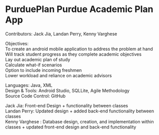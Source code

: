 # PurduePlan Purdue Academic Plan App

Contributors: Jack Jia, Landan Perry, Kenny Varghese

Objectives:         
To create an android mobile application to address the problem at hand         
Will track student progress as they complete academic objectives               
Lay out academic plan of study             
Calculate what-if scenarios              
Option to include incoming freshmen           
Lower workload and reliance on academic advisors                

Languages: Java, XML                    
Design & Tools: Android Studio, SQLLite, Agile Methodology                         
Source Code Control: GitHub

Jack Jia: Front-end Design + functionality between classes                           
Landan Perry: Updated design + added back-end functionality between classes                       
Kenny Varghese :  Database design, creation, and implementation within classes  + updated front-end design and back-end functionality
